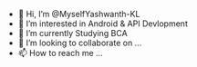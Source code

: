 - 👋 Hi, I’m @MyselfYashwanth-KL
- 👀 I’m interested in Android & API Devlopment
- 🌱 I’m currently Studying BCA
- 💞️ I’m looking to collaborate on ...
- 📫 How to reach me ...

<!---
MyselfYashwanth-KL/MyselfYashwanth-KL is a ✨ special ✨ repository because its `README.md` (this file) appears on your GitHub profile.
You can click the Preview link to take a look at your changes.
--->
